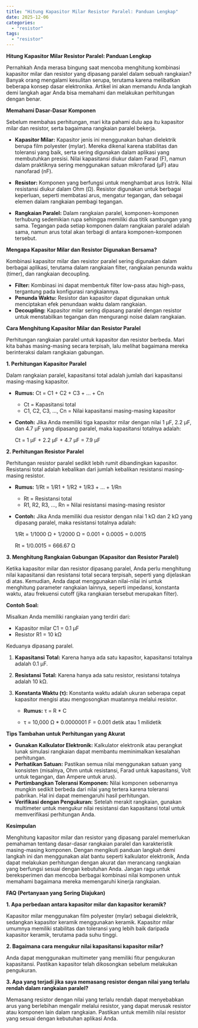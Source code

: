 ```yaml
---
title: "Hitung Kapasitor Milar Resistor Paralel: Panduan Lengkap"
date: 2025-12-06
categories: 
  - "resistor"
tags: 
  - "resistor"
---
```


**Hitung Kapasitor Milar Resistor Paralel: Panduan Lengkap**

Pernahkah Anda merasa bingung saat mencoba menghitung kombinasi kapasitor milar dan resistor yang dipasang paralel dalam sebuah rangkaian? Banyak orang mengalami kesulitan serupa, terutama karena melibatkan beberapa konsep dasar elektronika. Artikel ini akan memandu Anda langkah demi langkah agar Anda bisa memahami dan melakukan perhitungan dengan benar.

**Memahami Dasar-Dasar Komponen**

Sebelum membahas perhitungan, mari kita pahami dulu apa itu kapasitor milar dan resistor, serta bagaimana rangkaian paralel bekerja.

- **Kapasitor Milar:** Kapasitor jenis ini menggunakan bahan dielektrik berupa film polyester (mylar). Mereka dikenal karena stabilitas dan toleransi yang baik, serta sering digunakan dalam aplikasi yang membutuhkan presisi. Nilai kapasitansi diukur dalam Farad (F), namun dalam praktiknya sering menggunakan satuan mikrofarad (µF) atau nanofarad (nF).
    
- **Resistor:** Komponen yang berfungsi untuk menghambat arus listrik. Nilai resistansi diukur dalam Ohm (Ω). Resistor digunakan untuk berbagai keperluan, seperti membatasi arus, mengatur tegangan, dan sebagai elemen dalam rangkaian pembagi tegangan.
    
- **Rangkaian Paralel:** Dalam rangkaian paralel, komponen-komponen terhubung sedemikian rupa sehingga memiliki dua titik sambungan yang sama. Tegangan pada setiap komponen dalam rangkaian paralel adalah sama, namun arus total akan terbagi di antara komponen-komponen tersebut.
    

**Mengapa Kapasitor Milar dan Resistor Digunakan Bersama?**

Kombinasi kapasitor milar dan resistor paralel sering digunakan dalam berbagai aplikasi, terutama dalam rangkaian filter, rangkaian penunda waktu (timer), dan rangkaian decoupling.

- **Filter:** Kombinasi ini dapat membentuk filter low-pass atau high-pass, tergantung pada konfigurasi rangkaiannya.
- **Penunda Waktu:** Resistor dan kapasitor dapat digunakan untuk menciptakan efek penundaan waktu dalam rangkaian.
- **Decoupling:** Kapasitor milar sering dipasang paralel dengan resistor untuk menstabilkan tegangan dan mengurangi noise dalam rangkaian.

**Cara Menghitung Kapasitor Milar dan Resistor Paralel**

Perhitungan rangkaian paralel untuk kapasitor dan resistor berbeda. Mari kita bahas masing-masing secara terpisah, lalu melihat bagaimana mereka berinteraksi dalam rangkaian gabungan.

**1\. Perhitungan Kapasitor Paralel**

Dalam rangkaian paralel, kapasitansi total adalah jumlah dari kapasitansi masing-masing kapasitor.

- **Rumus:** Ct = C1 + C2 + C3 + ... + Cn
    
    - Ct = Kapasitansi total
    - C1, C2, C3, ..., Cn = Nilai kapasitansi masing-masing kapasitor
- **Contoh:** Jika Anda memiliki tiga kapasitor milar dengan nilai 1 µF, 2.2 µF, dan 4.7 µF yang dipasang paralel, maka kapasitansi totalnya adalah:
    
    Ct = 1 µF + 2.2 µF + 4.7 µF = 7.9 µF
    

**2\. Perhitungan Resistor Paralel**

Perhitungan resistor paralel sedikit lebih rumit dibandingkan kapasitor. Resistansi total adalah kebalikan dari jumlah kebalikan resistansi masing-masing resistor.

- **Rumus:** 1/Rt = 1/R1 + 1/R2 + 1/R3 + ... + 1/Rn
    
    - Rt = Resistansi total
    - R1, R2, R3, ..., Rn = Nilai resistansi masing-masing resistor
- **Contoh:** Jika Anda memiliki dua resistor dengan nilai 1 kΩ dan 2 kΩ yang dipasang paralel, maka resistansi totalnya adalah:
    
    1/Rt = 1/1000 Ω + 1/2000 Ω = 0.001 + 0.0005 = 0.0015
    
    Rt = 1/0.0015 = 666.67 Ω
    

**3\. Menghitung Rangkaian Gabungan (Kapasitor dan Resistor Paralel)**

Ketika kapasitor milar dan resistor dipasang paralel, Anda perlu menghitung nilai kapasitansi dan resistansi total secara terpisah, seperti yang dijelaskan di atas. Kemudian, Anda dapat menggunakan nilai-nilai ini untuk menghitung parameter rangkaian lainnya, seperti impedansi, konstanta waktu, atau frekuensi cutoff (jika rangkaian tersebut merupakan filter).

**Contoh Soal:**

Misalkan Anda memiliki rangkaian yang terdiri dari:

- Kapasitor milar C1 = 0.1 µF
- Resistor R1 = 10 kΩ

Keduanya dipasang paralel.

1. **Kapasitansi Total:** Karena hanya ada satu kapasitor, kapasitansi totalnya adalah 0.1 µF.
    
2. **Resistansi Total:** Karena hanya ada satu resistor, resistansi totalnya adalah 10 kΩ.
    
3. **Konstanta Waktu (τ):** Konstanta waktu adalah ukuran seberapa cepat kapasitor mengisi atau mengosongkan muatannya melalui resistor.
    
    - **Rumus:** τ = R \* C
        
    - τ = 10,000 Ω \* 0.0000001 F = 0.001 detik atau 1 milidetik
        

**Tips Tambahan untuk Perhitungan yang Akurat**

- **Gunakan Kalkulator Elektronik:** Kalkulator elektronik atau perangkat lunak simulasi rangkaian dapat membantu meminimalkan kesalahan perhitungan.
- **Perhatikan Satuan:** Pastikan semua nilai menggunakan satuan yang konsisten (misalnya, Ohm untuk resistansi, Farad untuk kapasitansi, Volt untuk tegangan, dan Ampere untuk arus).
- **Pertimbangkan Toleransi Komponen:** Nilai komponen sebenarnya mungkin sedikit berbeda dari nilai yang tertera karena toleransi pabrikan. Hal ini dapat memengaruhi hasil perhitungan.
- **Verifikasi dengan Pengukuran:** Setelah merakit rangkaian, gunakan multimeter untuk mengukur nilai resistansi dan kapasitansi total untuk memverifikasi perhitungan Anda.

**Kesimpulan**

Menghitung kapasitor milar dan resistor yang dipasang paralel memerlukan pemahaman tentang dasar-dasar rangkaian paralel dan karakteristik masing-masing komponen. Dengan mengikuti panduan langkah demi langkah ini dan menggunakan alat bantu seperti kalkulator elektronik, Anda dapat melakukan perhitungan dengan akurat dan merancang rangkaian yang berfungsi sesuai dengan kebutuhan Anda. Jangan ragu untuk bereksperimen dan mencoba berbagai kombinasi nilai komponen untuk memahami bagaimana mereka memengaruhi kinerja rangkaian.

**FAQ (Pertanyaan yang Sering Diajukan)**

**1\. Apa perbedaan antara kapasitor milar dan kapasitor keramik?**

Kapasitor milar menggunakan film polyester (mylar) sebagai dielektrik, sedangkan kapasitor keramik menggunakan keramik. Kapasitor milar umumnya memiliki stabilitas dan toleransi yang lebih baik daripada kapasitor keramik, terutama pada suhu tinggi.

**2\. Bagaimana cara mengukur nilai kapasitansi kapasitor milar?**

Anda dapat menggunakan multimeter yang memiliki fitur pengukuran kapasitansi. Pastikan kapasitor telah dikosongkan sebelum melakukan pengukuran.

**3\. Apa yang terjadi jika saya memasang resistor dengan nilai yang terlalu rendah dalam rangkaian paralel?**

Memasang resistor dengan nilai yang terlalu rendah dapat menyebabkan arus yang berlebihan mengalir melalui resistor, yang dapat merusak resistor atau komponen lain dalam rangkaian. Pastikan untuk memilih nilai resistor yang sesuai dengan kebutuhan aplikasi Anda.
